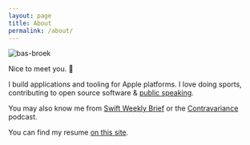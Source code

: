 ```yaml
---
layout: page
title: About
permalink: /about/
---
```


![bas-broek](../assets/general/photo.png)

Nice to meet you. 👋

I build applications and tooling for Apple platforms. I love doing sports, contributing to
open source software & [public speaking](/speaking).

You may also know me from [Swift Weekly Brief](https://swiftweekly.github.io)
or the [Contravariance](https://contravariance.rocks) podcast.

You can find my resume [on this site](/curriculum-vitae).
